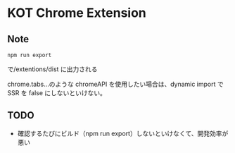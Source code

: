 # KOT Chrome Extension

## Note

```
npm run export
```

で/extentions/dist に出力される

chrome.tabs...のような chromeAPI を使用したい場合は、dynamic import で SSR を false にしないといけない。

## TODO

- 確認するたびにビルド（npm run export）しないといけなくて、開発効率が悪い
